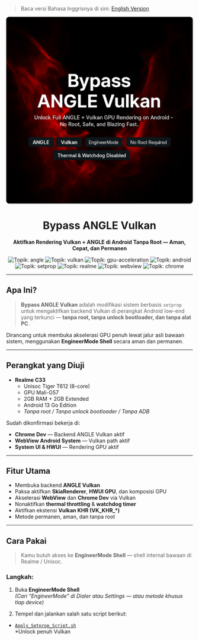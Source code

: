 > Baca versi Bahasa Inggrisnya di sini: [English Version](README.md)

<p align="center">
  <img src="bypass-angle-vulkan-preview.png" alt="Bypass ANGLE Vulkan Preview" style="border-radius: 8px;">
</p>

<h1 align="center">Bypass ANGLE Vulkan</h1>
<p align="center"><b>Aktifkan Rendering Vulkan + ANGLE di Android Tanpa Root — Aman, Cepat, dan Permanen</b></p>

<p align="center">
  <img alt="Topik: angle" src="https://img.shields.io/badge/topic-angle-blue?style=flat-square">
  <img alt="Topik: vulkan" src="https://img.shields.io/badge/topic-vulkan-red?style=flat-square">
  <img alt="Topik: gpu-acceleration" src="https://img.shields.io/badge/topic-GPU--acceleration-green?style=flat-square">
  <img alt="Topik: android" src="https://img.shields.io/badge/topic-android-yellow?style=flat-square">
  <img alt="Topik: setprop" src="https://img.shields.io/badge/topic-setprop-lightgrey?style=flat-square">
  <img alt="Topik: realme" src="https://img.shields.io/badge/topic-realme-orange?style=flat-square">
  <img alt="Topik: webview" src="https://img.shields.io/badge/topic-webview-blueviolet?style=flat-square">
  <img alt="Topik: chrome" src="https://img.shields.io/badge/topic-chrome-silver?style=flat-square">
</p>

---

## Apa Ini?

> **Bypass ANGLE Vulkan** adalah modifikasi sistem berbasis `setprop` untuk mengaktifkan backend Vulkan di perangkat Android low-end yang terkunci — **tanpa root, tanpa unlock bootloader, dan tanpa alat PC**.

Dirancang untuk membuka akselerasi GPU penuh lewat jalur asli bawaan sistem, menggunakan **EngineerMode Shell** secara aman dan permanen.

---

## Perangkat yang Diuji

- **Realme C33**
  - Unisoc Tiger T612 (8-core)
  - GPU Mali-G57
  - 2GB RAM + 2GB Extended
  - Android 13 Go Edition
  - *Tanpa root / Tanpa unlock bootloader / Tanpa ADB*

Sudah dikonfirmasi bekerja di:
- **Chrome Dev** — Backend ANGLE Vulkan aktif
- **WebView Android System** — Vulkan path aktif
- **System UI & HWUI** — Rendering GPU aktif

---

## Fitur Utama

- Membuka backend **ANGLE Vulkan**
- Paksa aktifkan **SkiaRenderer**, **HWUI GPU**, dan komposisi GPU
- Akselerasi **WebView** dan **Chrome Dev** via Vulkan
- Nonaktifkan **thermal throttling** & **watchdog timer**
- Aktifkan ekstensi **Vulkan KHR (VK_KHR_*)**
- Metode permanen, aman, dan tanpa root

---

## Cara Pakai

> Kamu butuh akses ke **EngineerMode Shell** — shell internal bawaan di Realme / Unisoc.

### Langkah:

1. Buka **EngineerMode Shell**  
   *(Cari “EngineerMode” di Dialer atau Settings — atau metode khusus tiap device)*

2. Tempel dan jalankan salah satu script berikut:

- [`Apply_Setprop_Script.sh`](Apply_Setprop_Script.sh)  
  *Unlock penuh Vulkan
